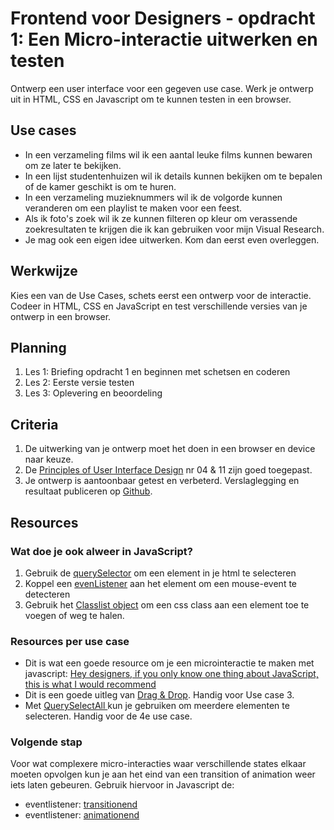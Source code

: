 # Frontend voor Designers - opdracht 1: Een Micro-interactie uitwerken en testen

Ontwerp een user interface voor een gegeven use case. Werk je ontwerp uit in HTML, CSS en Javascript om te kunnen testen in een browser.

## Use cases
- In een verzameling films wil ik een aantal leuke films kunnen bewaren om ze later te bekijken.
- In een lijst studentenhuizen wil ik details kunnen bekijken om te bepalen of de kamer geschikt is om te huren.
- In een verzameling muzieknummers wil ik de volgorde kunnen veranderen om een playlist te maken voor een feest.
- Als ik foto's zoek wil ik ze kunnen filteren op kleur om verassende zoekresultaten te krijgen die ik kan gebruiken voor mijn Visual Research.
- Je mag ook een eigen idee uitwerken. Kom dan eerst even overleggen.

## Werkwijze
Kies een van de Use Cases, schets eerst een ontwerp voor de interactie. Codeer in HTML, CSS en JavaScript en test verschillende versies van je ontwerp in een browser.

## Planning
1. Les 1: Briefing opdracht 1 en beginnen met schetsen en coderen
2. Les 2: Eerste versie testen
2. Les 3: Oplevering en beoordeling


## Criteria
1. De uitwerking van je ontwerp moet het doen in een browser en device naar keuze.
2. De [Principles of User Interface Design](http://bokardo.com/principles-of-user-interface-design/) nr 04 & 11 zijn goed toegepast.
3. Je ontwerp is aantoonbaar getest en verbeterd. Verslaglegging en resultaat publiceren op [Github](https://github.com).

## Resources

### Wat doe je ook alweer in JavaScript?
1. Gebruik de [querySelector](https://developer.mozilla.org/en-US/docs/Web/API/Document/querySelector) om een element in je html te selecteren
2. Koppel een [evenListener](https://developer.mozilla.org/en-US/docs/Web/API/Element/click_event) aan het element om een mouse-event te detecteren
3. Gebruik het [Classlist object](https://developer.mozilla.org/en-US/docs/Web/API/Element/classList) om een css class aan een element toe te voegen of weg te halen.


### Resources per use case
- Dit is wat een goede resource om je een microinteractie te maken met javascript: [Hey designers, if you only know one thing about JavaScript, this is what I would recommend](https://css-tricks.com/video-screencasts/150-hey-designers-know-one-thing-javascript-recommend/)
- Dit is een goede uitleg van [Drag & Drop](https://developer.mozilla.org/en-US/docs/Web/API/Document/drag_event). Handig voor Use case 3.
- Met [QuerySelectAll ](https://developer.mozilla.org/en-US/docs/Web/API/Document/querySelectorAll) kun je gebruiken om  meerdere elementen te selecteren. Handig voor de 4e use case.


### Volgende stap

Voor wat complexere micro-interacties waar verschillende states elkaar moeten opvolgen kun je aan het eind van een transition of animation weer iets laten gebeuren. Gebruik hiervoor in Javascript de:




- eventlistener: [transitionend](https://developer.mozilla.org/en-US/docs/Web/API/HTMLElement/transitionend_event)
- eventlistener: [animationend](https://developer.mozilla.org/en-US/docs/Web/API/HTMLElement/animationend_event)
